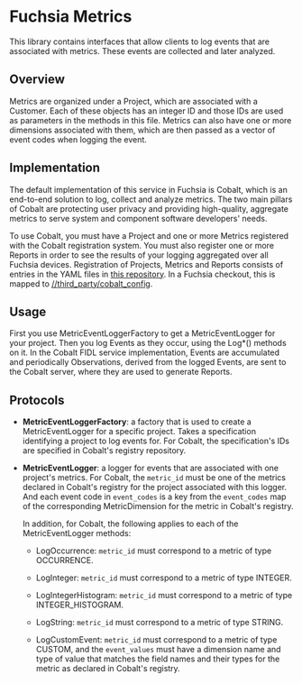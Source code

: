 # Fuchsia Metrics

This library contains interfaces that allow clients to log events that are
associated with metrics. These events are collected and later analyzed.

## Overview

Metrics are organized under a Project, which are associated with a Customer.
Each of these objects has an integer ID and those IDs are used as parameters
in the methods in this file. Metrics can also have one or more dimensions
associated with them, which are then passed as a vector of event codes when
logging the event.

## Implementation

The default implementation of this service in Fuchsia is Cobalt, which is an
end-to-end solution to log, collect and analyze metrics. The two main pillars
of Cobalt are protecting user privacy and providing high-quality, aggregate
metrics to serve system and component software developers' needs.

To use Cobalt, you must have a Project and one or more Metrics registered
with the Cobalt registration system. You must also register one or more
Reports in order to see the results of your logging aggregated over
all Fuchsia devices. Registration of Projects, Metrics and Reports consists
of entries in the YAML files in
[this repository](https://fuchsia.googlesource.com/cobalt-registry).
In a Fuchsia checkout, this is mapped to
[//third_party/cobalt_config](/third_party/cobalt_config).

## Usage

First you use MetricEventLoggerFactory to get a MetricEventLogger for your
project. Then you log Events as they occur, using the Log*() methods on it.
In the Cobalt FIDL service implementation, Events are accumulated and
periodically Observations, derived from the logged Events, are sent to the
Cobalt server, where they are used to generate Reports.

## Protocols

* **MetricEventLoggerFactory**: a factory that is used to create a
  MetricEventLogger for a specific project. Takes a specification identifying a
  project to log events for. For Cobalt, the specification's IDs are specified
  in Cobalt's registry repository.

* **MetricEventLogger**: a logger for events that are associated with one
  project's metrics. For Cobalt, the `metric_id` must be one of the metrics
  declared in Cobalt's registry for the project associated with this logger.
  And each event code in `event_codes` is a key from the `event_codes` map of
  the corresponding MetricDimension for the metric in Cobalt's registry.
  
  In addition, for Cobalt, the following applies to each of the
  MetricEventLogger methods:
  
  * LogOccurrence: `metric_id` must correspond to a metric of type OCCURRENCE.
    
  * LogInteger: `metric_id` must correspond to a metric of type INTEGER.
    
  * LogIntegerHistogram: `metric_id` must correspond to a metric of type
    INTEGER_HISTOGRAM.
    
  * LogString: `metric_id` must correspond to a metric of type STRING.
    
  * LogCustomEvent: `metric_id` must correspond to a metric of type CUSTOM, and
    the `event_values` must have a dimension name and type of value that matches
    the field names and their types for the metric as declared in Cobalt's
    registry.
